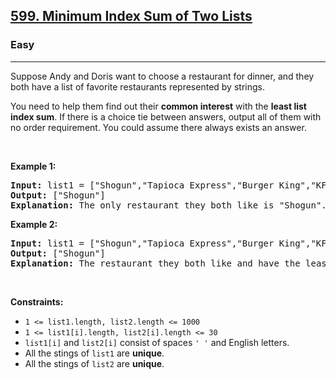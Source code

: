 <h2><a href="https://leetcode.com/problems/minimum-index-sum-of-two-lists/">599. Minimum Index Sum of Two Lists</a></h2><h3>Easy</h3><hr><div style="user-select: auto;"><p style="user-select: auto;">Suppose Andy and Doris want to choose a restaurant for dinner, and they both have a list of favorite restaurants represented by strings.</p>

<p style="user-select: auto;">You need to help them find out their <b style="user-select: auto;">common interest</b> with the <b style="user-select: auto;">least list index sum</b>. If there is a choice tie between answers, output all of them with no order requirement. You could assume there always exists an answer.</p>

<p style="user-select: auto;">&nbsp;</p>
<p style="user-select: auto;"><strong style="user-select: auto;">Example 1:</strong></p>

<pre style="user-select: auto;"><strong style="user-select: auto;">Input:</strong> list1 = ["Shogun","Tapioca Express","Burger King","KFC"], list2 = ["Piatti","The Grill at Torrey Pines","Hungry Hunter Steakhouse","Shogun"]
<strong style="user-select: auto;">Output:</strong> ["Shogun"]
<strong style="user-select: auto;">Explanation:</strong> The only restaurant they both like is "Shogun".
</pre>

<p style="user-select: auto;"><strong style="user-select: auto;">Example 2:</strong></p>

<pre style="user-select: auto;"><strong style="user-select: auto;">Input:</strong> list1 = ["Shogun","Tapioca Express","Burger King","KFC"], list2 = ["KFC","Shogun","Burger King"]
<strong style="user-select: auto;">Output:</strong> ["Shogun"]
<strong style="user-select: auto;">Explanation:</strong> The restaurant they both like and have the least index sum is "Shogun" with index sum 1 (0+1).
</pre>

<p style="user-select: auto;">&nbsp;</p>
<p style="user-select: auto;"><strong style="user-select: auto;">Constraints:</strong></p>

<ul style="user-select: auto;">
	<li style="user-select: auto;"><code style="user-select: auto;">1 &lt;= list1.length, list2.length &lt;= 1000</code></li>
	<li style="user-select: auto;"><code style="user-select: auto;">1 &lt;= list1[i].length, list2[i].length &lt;= 30</code></li>
	<li style="user-select: auto;"><code style="user-select: auto;">list1[i]</code> and <code style="user-select: auto;">list2[i]</code> consist of spaces <code style="user-select: auto;">' '</code> and English letters.</li>
	<li style="user-select: auto;">All the stings of <code style="user-select: auto;">list1</code> are <strong style="user-select: auto;">unique</strong>.</li>
	<li style="user-select: auto;">All the stings of <code style="user-select: auto;">list2</code>&nbsp;are <strong style="user-select: auto;">unique</strong>.</li>
</ul>
</div>